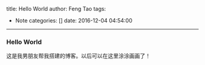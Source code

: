 title: Hello World
author: Feng Tao
tags:
  - Note
categories: []
date: 2016-12-04 04:54:00
---
### Hello World
这是我男朋友帮我搭建的博客。以后可以在这里涂涂画画了！